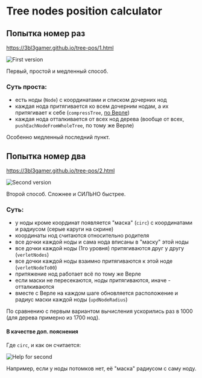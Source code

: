 Tree nodes position calculator
==============================

## Попытка номер раз

https://3bl3gamer.github.io/tree-pos/1.html

![First version](https://3bl3gamer.github.io/tree-pos/img/1.png "First version")

Первый, простой и медленный способ.


### Суть проста:

 * есть ноды (`Node`) с координатами и списком дочерних нод
 * каждая нода притягивается ко всем дочерним нодам, а их притягивает к себе (`compressTree`, [по Верле](http://ru.wikipedia.org/wiki/%D0%98%D0%BD%D1%82%D0%B5%D0%B3%D1%80%D0%B8%D1%80%D0%BE%D0%B2%D0%B0%D0%BD%D0%B8%D0%B5_%D0%92%D0%B5%D1%80%D0%BB%D0%B5))
 * каждая нода отталкивается от всех нод дерева (вообще от всех, `pushEachNodeFromWholeTree`, по тому же Верле)

Особенно медленный последний пункт.



## Попытка номер два

https://3bl3gamer.github.io/tree-pos/2.html

![Second version](https://3bl3gamer.github.io/tree-pos/img/2.png "Second version")

Второй способ. Сложнее и СИЛЬНО быстрее.


### Суть:

 * у ноды кроме координат появляется "маска" (`circ`) с координатами и радиусом (серые каруги на скрине)
 * координаты нод считаются относительно родителя
 * все дочки каждой ноды и сама нода вписаны в "маску" этой ноды
 * все дочки каждой ноды (1го уровня) притягиваются друг у другу (`verletNodes`)
 * все дочки каждой ноды взаимно притягиваются к этой ноде (`verletNodeTo00`)
 * притяжение нод работает всё по тому же Верле
 * если маски не пересекаются, ноды притягиваются, иначе - отталкиваются
 * вместе с Верле на каждом шаге обновляется расположение и радиус маски каждой ноды (`updNodeRadius`)

По сравнению с первым вариантом вычисления ускорились раз в 1000 (для дерева примерно из 1700 нод).


#### В качестве доп. пояснения

Где `circ`, и как он считается:

![Help for second](https://3bl3gamer.github.io/tree-pos/img/2.1.png "Help for second")

Например, если у ноды потомков нет, её "маска" радиусом с саму ноду.
